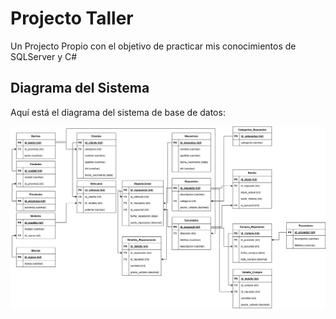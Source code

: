 # Projecto Taller
 Un Projecto Propio con el objetivo de practicar mis conocimientos de SQLServer y C#

## Diagrama del Sistema

Aquí está el diagrama del sistema de base de datos:

![Diagrama del Proyecto](Diagrams/BaseDeDatos_TallerAutoMotriz.drawio.svg)
